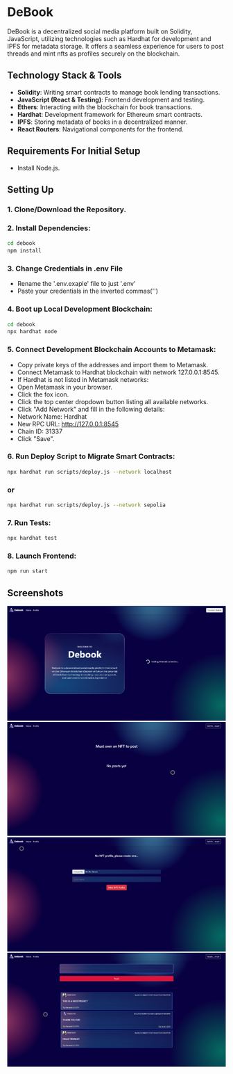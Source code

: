 # DeBook

DeBook is a decentralized social media platform built on Solidity, JavaScript, utilizing technologies such as Hardhat for development and IPFS for metadata storage. It offers a seamless experience for users to post threads and mint nfts as profiles securely on the blockchain.

## Technology Stack & Tools

- **Solidity**: Writing smart contracts to manage book lending transactions.
- **JavaScript (React & Testing)**: Frontend development and testing.
- **Ethers**: Interacting with the blockchain for book transactions.
- **Hardhat**: Development framework for Ethereum smart contracts.
- **IPFS**: Storing metadata of books in a decentralized manner.
- **React Routers**: Navigational components for the frontend.

## Requirements For Initial Setup

- Install Node.js.

## Setting Up

### 1. **Clone/Download the Repository**.

### 2. **Install Dependencies**:
```bash
cd debook
npm install
```

### 3. **Change Credentials in .env File**
- Rename the '.env.exaple' file to just '.env'
- Paste your credentials in the inverted commas('')

### 4. **Boot up Local Development Blockchain:**
```bash
cd debook
npx hardhat node
```
### 5. **Connect Development Blockchain Accounts to Metamask:**

- Copy private keys of the addresses and import them to Metamask.
- Connect Metamask to Hardhat blockchain with network 127.0.0.1:8545.
- If Hardhat is not listed in Metamask networks:
- Open Metamask in your browser.
- Click the fox icon.
- Click the top center dropdown button listing all available networks.
- Click "Add Network" and fill in the following details:
- Network Name: Hardhat
- New RPC URL: http://127.0.0.1:8545
- Chain ID: 31337
- Click "Save".
### 6. **Run Deploy Script to Migrate Smart Contracts:**
```bash
npx hardhat run scripts/deploy.js --network localhost
```
### or
```bash
npx hardhat run scripts/deploy.js --network sepolia
```
### 7. **Run Tests:**
```bash
npx hardhat test
```
### 8. **Launch Frontend:**
```bash
npm run start
```

## Screenshots

![Projectimg1](https://github.com/AdityasWorks/DeBook_Decentralize_your_social_experience/blob/master/Screenshots/Screenshot%202024-04-21%20204343.png?raw=true)
![Projectimg2](https://github.com/AdityasWorks/DeBook_Decentralize_your_social_experience/blob/master/Screenshots/Screenshot%202024-04-21%20204651.png?raw=true)
![Projectimg3](https://github.com/AdityasWorks/DeBook_Decentralize_your_social_experience/blob/master/Screenshots/Screenshot%202024-04-21%20204736.png?raw=true)
![Projectimg4](https://github.com/AdityasWorks/DeBook_Decentralize_your_social_experience/blob/master/Screenshots/Screenshot%202024-04-21%20205541.png?raw=true)

